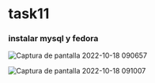 # task11
### instalar mysql y fedora

![Captura de pantalla 2022-10-18 090657](https://user-images.githubusercontent.com/87344409/196362562-1530a44d-a285-4ed8-8e65-dedd16fd8ebd.png)

![Captura de pantalla 2022-10-18 091007](https://user-images.githubusercontent.com/87344409/196362959-80208221-dc52-4ef3-b0a6-eb1c218dd780.png)
